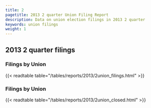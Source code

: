 ```yaml
---
title: 2
pagetitle: 2013 2 quarter Union Filing Report
description: Data on union election filings in 2013 2 quarter 
keywords: union filings
weight: 1
---
```


## 2013 2 quarter filings

### Filings by Union
{{< readtable table="/tables/reports/2013/2union_filings.html" >}}

### Filings by Union
{{< readtable table="/tables/reports/2013/2union_closed.html" >}}
